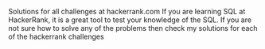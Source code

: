 Solutions for all challenges at hackerrank.com If you are learning SQL at HackerRank, it is a great tool to test your knowledge of the SQL. If you are not sure how to solve any of the problems then check my solutions for each of the hackerrank challenges
